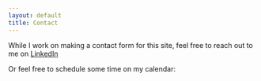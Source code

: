```yaml
---
layout: default
title: Contact
---
```


While I work on making a contact form for this site, feel free to reach out to me on [LinkedIn](https://www.linkedin.com/in/bowen-kruse-b04364196/)

Or feel free to schedule some time on my calendar: 

<!-- Calendly inline widget begin -->
<div class="calendly-inline-widget" data-url="https://calendly.com/bowentkruse/30min" style="min-width:320px;height:700px;"></div>
<script type="text/javascript" src="https://assets.calendly.com/assets/external/widget.js" async></script>
<!-- Calendly inline widget end -->